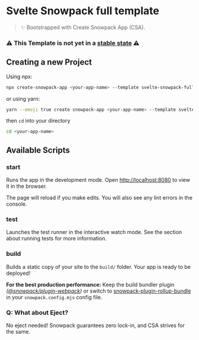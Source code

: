 # Svelte Snowpack full template

> ✨ Bootstrapped with Create Snowpack App (CSA).

### ⚠️ This Template is not yet in a [stable state](https://github.com/N0tExisting/svelte-snowpack-full-template/projects/1) ⚠️

## Creating a new Project

Using npx:

```bash
npx create-snowpack-app <your-app-name> --template svelte-snowpack-full
```

or using yarn:

```bash
yarn --emoji true create snowpack-app <your-app-name> --template svelte-snowpack-full --use-yarn
```

then `cd` into your directory

```bash
cd <your-app-name>
```

## Available Scripts

### start

Runs the app in the development mode.
Open <http://localhost:8080> to view it in the browser.

The page will reload if you make edits.
You will also see any lint errors in the console.

### test

Launches the test runner in the interactive watch mode.
See the section about running tests for more information.

### build

Builds a static copy of your site to the `build/` folder.
Your app is ready to be deployed!

**For the best production performance:** Keep the build bundler plugin _([@snowpack/plugin-webpack](https://github.com/snowpackjs/snowpack/tree/main/plugins/plugin-webpack))_ or switch to [snowpack-plugin-rollup-bundle](https://github.com/ParamagicDev/snowpack-plugin-rollup-bundle) in your `snowpack.config.mjs` config file.

### Q: What about Eject?

No eject needed! Snowpack guarantees zero lock-in, and CSA strives for the same.
